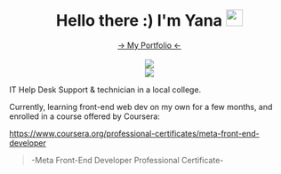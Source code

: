 <h1 align="center";font-size: 16px> Hello there :) I'm Yana  <img src="https://i.imgur.com/u8HivgI.gif" width="30px"></h1>

<p align="center">
<a href="https://yanshtein.github.io/"> -> My Portfolio <- </a>
<br/>
<br/>
<a href="https://www.linkedin.com/in/yanshtein" rel="nofollow"><img src="https://img.shields.io/badge/-Me on LINKEDIN-blue" style="max-width: 100%;"></a>
<br/>
<a href="https://codepen.io/yansht/" rel="nofollow"><img src="https://img.shields.io/badge/-CodePen projects-red" style="max-width: 100%;"></a>
</p>
  
IT Help Desk Support & technician in a local college.

Currently, learning front-end web dev on my own for a few months, and enrolled in a course offered by Coursera:

https://www.coursera.org/professional-certificates/meta-front-end-developer

> -Meta Front-End Developer Professional Certificate-

